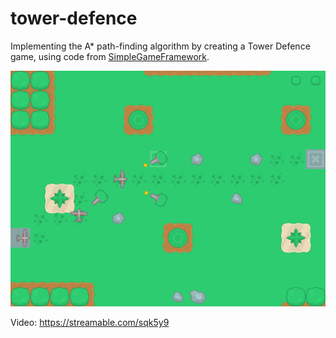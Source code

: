 # tower-defence

Implementing the A* path-finding algorithm by creating a Tower Defence game, using code from [SimpleGameFramework](https://github.com/polymono3/simple-game-framework).

![Screenshot](https://github.com/polymono3/tower-defence/blob/master/screenshot.png)  

Video: https://streamable.com/sqk5y9
